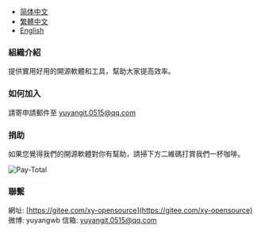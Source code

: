 
- [简体中文](https://gitee.com/xy-opensource/documents/blob/main/README.md)
- [繁體中文](https://gitee.com/xy-opensource/documents/blob/main/README.zh-hant.md)
- [English](https://gitee.com/xy-opensource/documents/blob/main/README.en.md)


### 組織介紹
提供實用好用的開源軟體和工具，幫助大家提高效率。

### 如何加入
請寄申請郵件至 yuyangit.0515@qq.com

### 捐助
如果您覺得我們的開源軟體對你有幫助，請掃下方二維碼打賞我們一杯咖啡。

![Pay-Total](https://gitee.com/xy-opensource/documents/raw/main/images/Pay-Total.png)

### 聯繫

網址: [https://gitee.com/xy-opensource](https://gitee.com/xy-opensource)
微博: yuyangwb
信箱: yuyangit.0515@qq.com